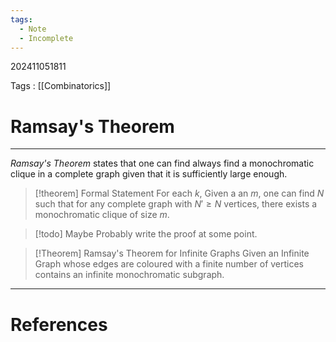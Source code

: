 ```yaml
---
tags:
  - Note
  - Incomplete
---
```

202411051811

Tags : [[Combinatorics]]
# Ramsay's Theorem
---
*Ramsay's Theorem* states that one can find always find a monochromatic clique in a complete graph given that it is sufficiently large enough.

>[!theorem] Formal Statement
>For each $k$, Given a an $m$, one can find $N$ such that for any complete graph with $N'\geq N$ vertices, there exists a monochromatic clique of size $m$.

>[!todo] Maybe Probably write the proof at some point.
 

>[!Theorem] Ramsay's Theorem for Infinite Graphs
>Given an Infinite Graph whose edges are coloured with a finite number of vertices contains an infinite monochromatic subgraph.

---
# References
